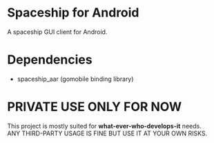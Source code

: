 # Spaceship for Android
A spaceship GUI client for Android.

# Dependencies
- spaceship_aar (gomobile binding library)

# PRIVATE USE ONLY FOR NOW
This project is mostly suited for **what-ever-who-develops-it** needs.  
ANY THIRD-PARTY USAGE IS FINE BUT USE IT AT YOUR OWN RISKS.